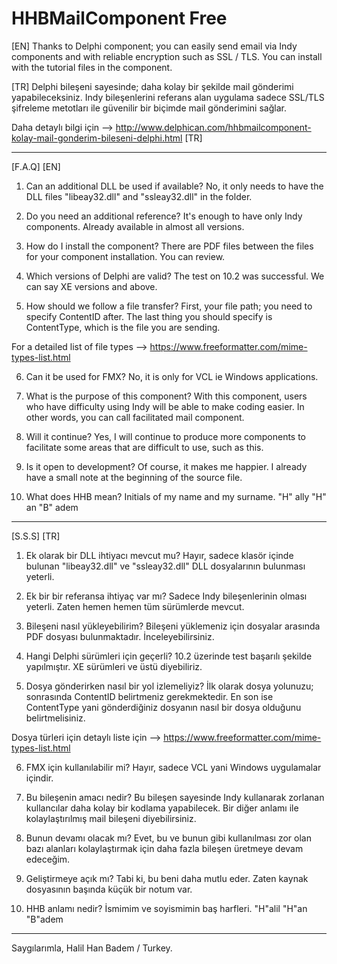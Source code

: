 # HHBMailComponent Free

[EN]
Thanks to Delphi component; you can easily send email via Indy components and with reliable encryption such as SSL / TLS. You can install with the tutorial files in the component.

[TR]
Delphi bileşeni sayesinde; daha kolay bir şekilde mail gönderimi yapabileceksiniz. Indy bileşenlerini referans alan uygulama sadece SSL/TLS şifreleme metotları ile güvenilir bir biçimde mail gönderimini sağlar.

Daha detaylı bilgi için --> http://www.delphican.com/hhbmailcomponent-kolay-mail-gonderim-bileseni-delphi.html [TR]

----------------------------------------------------------------------------------------------------------------------------------------

[F.A.Q] [EN]
1) Can an additional DLL be used if available?
No, it only needs to have the DLL files "libeay32.dll" and "ssleay32.dll" in the folder.

2) Do you need an additional reference?
It's enough to have only Indy components. Already available in almost all versions.

3) How do I install the component?
There are PDF files between the files for your component installation. You can review.

4) Which versions of Delphi are valid?
The test on 10.2 was successful. We can say XE versions and above.

5) How should we follow a file transfer?
First, your file path; you need to specify ContentID after. The last thing you should specify is ContentType, which is the file you are sending.

For a detailed list of file types --> https://www.freeformatter.com/mime-types-list.html

6) Can it be used for FMX?
No, it is only for VCL ie Windows applications.

7) What is the purpose of this component?
With this component, users who have difficulty using Indy will be able to make coding easier. In other words, you can call facilitated mail component.

8) Will it continue?
Yes, I will continue to produce more components to facilitate some areas that are difficult to use, such as this.

9) Is it open to development?
Of course, it makes me happier. I already have a small note at the beginning of the source file.

10) What does HHB mean?
Initials of my name and my surname. "H" ally "H" an "B" adem


----------------------------------------------------------------------------------------------------------------------------------------

[S.S.S] [TR]
1) Ek olarak bir DLL ihtiyacı mevcut mu?
Hayır, sadece klasör içinde bulunan "libeay32.dll" ve "ssleay32.dll" DLL dosyalarının bulunması yeterli.

2) Ek bir bir referansa ihtiyaç var mı?
Sadece Indy bileşenlerinin olması yeterli. Zaten hemen hemen tüm sürümlerde mevcut. 

3) Bileşeni nasıl yükleyebilirim?
Bileşeni yüklemeniz için dosyalar arasında PDF dosyası bulunmaktadır. İnceleyebilirsiniz.

4) Hangi Delphi sürümleri için geçerli?
10.2 üzerinde test başarılı şekilde yapılmıştır. XE sürümleri ve üstü diyebiliriz.

5) Dosya gönderirken nasıl bir yol izlemeliyiz?
İlk olarak dosya yolunuzu; sonrasında ContentID belirtmeniz gerekmektedir. En son ise ContentType yani gönderdiğiniz dosyanın nasıl bir dosya olduğunu belirtmelisiniz.

Dosya türleri için detaylı liste için --> https://www.freeformatter.com/mime-types-list.html

6) FMX için kullanılabilir mi?
Hayır, sadece VCL yani Windows uygulamalar içindir.

7) Bu bileşenin amacı nedir?
Bu bileşen sayesinde Indy kullanarak zorlanan kullancılar daha kolay bir kodlama yapabilecek. Bir diğer anlamı ile kolaylaştırılmış mail bileşeni diyebilirsiniz.

8) Bunun devamı olacak mı?
Evet, bu ve bunun gibi kullanılması zor olan bazı alanları kolaylaştırmak için daha fazla bileşen üretmeye devam edeceğim.

9) Geliştirmeye açık mı?
Tabi ki, bu beni daha mutlu eder. Zaten kaynak dosyasının başında küçük bir notum var.

10) HHB anlamı nedir?
İsmimim ve soyismimin baş harfleri. "H"alil "H"an "B"adem


----------------------------------------------------------------------------------------------------------------------------------------

Saygılarımla,
Halil Han Badem / Turkey.
